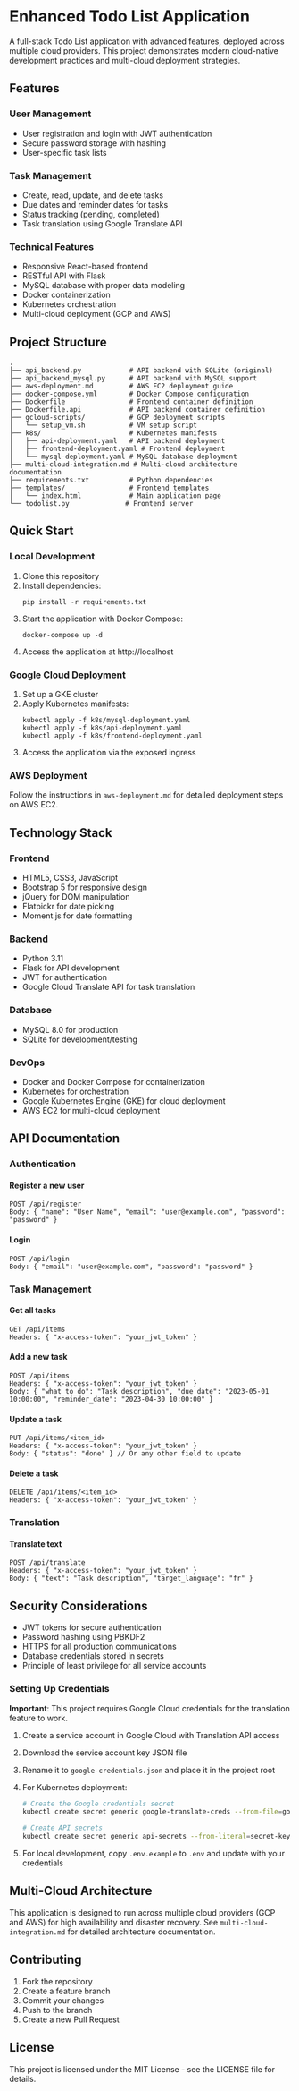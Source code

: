 # Enhanced Todo List Application

A full-stack Todo List application with advanced features, deployed across multiple cloud providers. This project demonstrates modern cloud-native development practices and multi-cloud deployment strategies.

## Features

### User Management
- User registration and login with JWT authentication
- Secure password storage with hashing
- User-specific task lists

### Task Management
- Create, read, update, and delete tasks
- Due dates and reminder dates for tasks
- Status tracking (pending, completed)
- Task translation using Google Translate API

### Technical Features
- Responsive React-based frontend
- RESTful API with Flask
- MySQL database with proper data modeling
- Docker containerization
- Kubernetes orchestration
- Multi-cloud deployment (GCP and AWS)

## Project Structure

```
.
├── api_backend.py            # API backend with SQLite (original)
├── api_backend_mysql.py      # API backend with MySQL support
├── aws-deployment.md         # AWS EC2 deployment guide
├── docker-compose.yml        # Docker Compose configuration
├── Dockerfile                # Frontend container definition
├── Dockerfile.api            # API backend container definition
├── gcloud-scripts/           # GCP deployment scripts
│   └── setup_vm.sh           # VM setup script
├── k8s/                      # Kubernetes manifests
│   ├── api-deployment.yaml   # API backend deployment
│   ├── frontend-deployment.yaml # Frontend deployment
│   └── mysql-deployment.yaml # MySQL database deployment
├── multi-cloud-integration.md # Multi-cloud architecture documentation
├── requirements.txt          # Python dependencies
├── templates/                # Frontend templates
│   └── index.html            # Main application page
└── todolist.py              # Frontend server
```

## Quick Start

### Local Development

1. Clone this repository
2. Install dependencies:
   ```
   pip install -r requirements.txt
   ```
3. Start the application with Docker Compose:
   ```
   docker-compose up -d
   ```
4. Access the application at http://localhost

### Google Cloud Deployment

1. Set up a GKE cluster
2. Apply Kubernetes manifests:
   ```
   kubectl apply -f k8s/mysql-deployment.yaml
   kubectl apply -f k8s/api-deployment.yaml
   kubectl apply -f k8s/frontend-deployment.yaml
   ```
3. Access the application via the exposed ingress

### AWS Deployment

Follow the instructions in `aws-deployment.md` for detailed deployment steps on AWS EC2.

## Technology Stack

### Frontend
- HTML5, CSS3, JavaScript
- Bootstrap 5 for responsive design
- jQuery for DOM manipulation
- Flatpickr for date picking
- Moment.js for date formatting

### Backend
- Python 3.11
- Flask for API development
- JWT for authentication
- Google Cloud Translate API for task translation

### Database
- MySQL 8.0 for production
- SQLite for development/testing

### DevOps
- Docker and Docker Compose for containerization
- Kubernetes for orchestration
- Google Kubernetes Engine (GKE) for cloud deployment
- AWS EC2 for multi-cloud deployment

## API Documentation

### Authentication

#### Register a new user
```
POST /api/register
Body: { "name": "User Name", "email": "user@example.com", "password": "password" }
```

#### Login
```
POST /api/login
Body: { "email": "user@example.com", "password": "password" }
```

### Task Management

#### Get all tasks
```
GET /api/items
Headers: { "x-access-token": "your_jwt_token" }
```

#### Add a new task
```
POST /api/items
Headers: { "x-access-token": "your_jwt_token" }
Body: { "what_to_do": "Task description", "due_date": "2023-05-01 10:00:00", "reminder_date": "2023-04-30 10:00:00" }
```

#### Update a task
```
PUT /api/items/<item_id>
Headers: { "x-access-token": "your_jwt_token" }
Body: { "status": "done" } // Or any other field to update
```

#### Delete a task
```
DELETE /api/items/<item_id>
Headers: { "x-access-token": "your_jwt_token" }
```

### Translation

#### Translate text
```
POST /api/translate
Headers: { "x-access-token": "your_jwt_token" }
Body: { "text": "Task description", "target_language": "fr" }
```

## Security Considerations

- JWT tokens for secure authentication
- Password hashing using PBKDF2
- HTTPS for all production communications
- Database credentials stored in secrets
- Principle of least privilege for all service accounts

### Setting Up Credentials

**Important**: This project requires Google Cloud credentials for the translation feature to work.

1. Create a service account in Google Cloud with Translation API access
2. Download the service account key JSON file
3. Rename it to `google-credentials.json` and place it in the project root
4. For Kubernetes deployment:
   ```bash
   # Create the Google credentials secret
   kubectl create secret generic google-translate-creds --from-file=google-credentials.json=./google-credentials.json
   
   # Create API secrets
   kubectl create secret generic api-secrets --from-literal=secret-key=your_secure_secret_key
   ```

5. For local development, copy `.env.example` to `.env` and update with your credentials

## Multi-Cloud Architecture

This application is designed to run across multiple cloud providers (GCP and AWS) for high availability and disaster recovery. See `multi-cloud-integration.md` for detailed architecture documentation.

## Contributing

1. Fork the repository
2. Create a feature branch
3. Commit your changes
4. Push to the branch
5. Create a new Pull Request

## License

This project is licensed under the MIT License - see the LICENSE file for details.